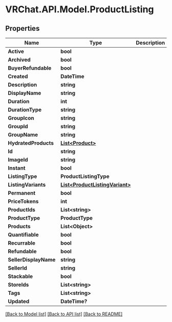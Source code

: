 # VRChat.API.Model.ProductListing

## Properties

Name | Type | Description | Notes
------------ | ------------- | ------------- | -------------
**Active** | **bool** |  | 
**Archived** | **bool** |  | 
**BuyerRefundable** | **bool** |  | 
**Created** | **DateTime** |  | 
**Description** | **string** |  | 
**DisplayName** | **string** |  | 
**Duration** | **int** |  | [optional] 
**DurationType** | **string** |  | [optional] 
**GroupIcon** | **string** |  | 
**GroupId** | **string** |  | 
**GroupName** | **string** |  | 
**HydratedProducts** | [**List&lt;Product&gt;**](Product.md) |  | [optional] 
**Id** | **string** |  | 
**ImageId** | **string** |  | 
**Instant** | **bool** |  | 
**ListingType** | **ProductListingType** |  | 
**ListingVariants** | [**List&lt;ProductListingVariant&gt;**](ProductListingVariant.md) |  | 
**Permanent** | **bool** |  | 
**PriceTokens** | **int** |  | 
**ProductIds** | **List&lt;string&gt;** |  | 
**ProductType** | **ProductType** |  | 
**Products** | **List&lt;Object&gt;** |  | 
**Quantifiable** | **bool** |  | [optional] 
**Recurrable** | **bool** |  | 
**Refundable** | **bool** |  | 
**SellerDisplayName** | **string** |  | 
**SellerId** | **string** |  | 
**Stackable** | **bool** |  | 
**StoreIds** | **List&lt;string&gt;** |  | 
**Tags** | **List&lt;string&gt;** |  | 
**Updated** | **DateTime?** |  | 

[[Back to Model list]](../README.md#documentation-for-models) [[Back to API list]](../README.md#documentation-for-api-endpoints) [[Back to README]](../README.md)

